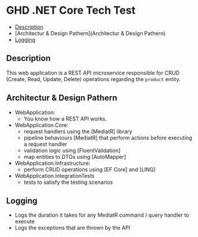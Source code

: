 # GHD .NET Core Tech Test

- [Description](Description)
- [Architectur & Design Pathern](Architectur & Design Pathern)
- [Logging](Logging)

## Description
This web application is a REST API microservice responsible for CRUD (Create, Read, Update, Delete) operations regarding the `product` entity.

## Architectur & Design Pathern
- WebApplication:
  - You know how a REST API works.
- WebApplication.Core:
  - request handlers using the [MediatR] library
  - pipeline behaviours [MediatR]  that perform actions before executing a request handler
  - validation logic using [FluentValidation]
  - map entities to DTOs using [AutoMapper]
- WebApplication.Infrastructure:
  - perform CRUD operations using [EF Core] and [LINQ]
- WebApplication.IntegrationTests
  - tests to satisfy the testing scenarios
## Logging
- Logs the duration it takes for any MediatR command / query handler to execute
- Logs the exceptions that are thrown by the API
